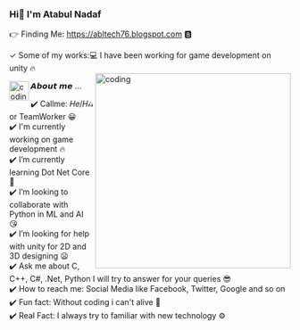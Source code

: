 ### Hi👋 I'm Atabul Nadaf
👉 Finding Me: https://abltech76.blogspot.com 🅱️

✓ Some of my works:💻 I have been working for game development on unity 🔥                                                                                                                                                                       
<img align="right" alt ="coding" width="350" src="https://64.media.tumblr.com/tumblr_nf042enRJ71qfjvex_r1_og.gif">

<img align="left" alt ="coding" width="35" src="https://wallpapercave.com/uwp/uwp186723.gif">𝘼𝙗𝙤𝙪𝙩 𝙢𝙚 ...

✔️ Callme: 𝐻𝑒/𝐻𝒾𝓈 or TeamWorker 😀                                                                                                                                       
✔️ I'm currently working on game development 🔥                                                                                                                         
✔️ I’m currently learning Dot Net Core 🥰                                                                                                                               
✔️ I’m looking to collaborate with Python in ML and AI 😘                                                                                                               
✔️ I’m looking for help with unity for 2D and 3D designing 😦                                                                                                           
✔️ Ask me about C, C++, C#, .Net, Python I will try to answer for your queries 😎                                                                                 
✔️ How to reach me: Social Media like Facebook, Twitter, Google and so on                                                                                                 
✔️ Fun fact: Without coding i can't alive 🤣                                                                                                                             
✔️ Real Fact: I always try to familiar with new technology ⚙️                                                                                                         
